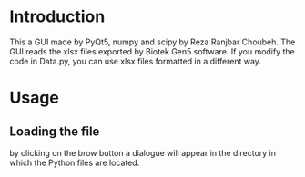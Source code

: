 # Introduction
This a GUI made by PyQt5, numpy and scipy by Reza Ranjbar Choubeh.
The GUI reads the xlsx files exported by Biotek Gen5 software.
If you modify the code in Data.py, you can use xlsx files formatted in a different way.

# Usage
## Loading the file
by clicking on the brow button a dialogue will appear in the directory in which the Python files are located.

